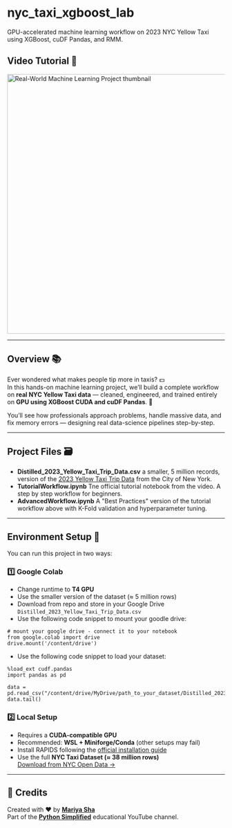 # nyc_taxi_xgboost_lab
GPU-accelerated machine learning workflow on 2023 NYC Yellow Taxi using XGBoost, cuDF Pandas, and RMM.

## Video Tutorial 🎥
<a href="https://youtu.be/F_8RKstP2X8" target="_blank"><img width="600" alt="Real-World Machine Learning Project thumbnail" src="https://github.com/user-attachments/assets/ec3ac34f-7a0c-4bcf-9de8-40ab1ef8de3b" /></a>

---

## Overview 📚

Ever wondered what makes people tip more in taxis? 💵  
In this hands-on machine learning project, we’ll build a complete workflow on **real NYC Yellow Taxi data** — cleaned, engineered, and trained entirely on **GPU using XGBoost CUDA and cuDF Pandas**. 🐼

You’ll see how professionals approach problems, handle massive data, and fix memory errors — designing real data-science pipelines step-by-step.

---

## Project Files 🗃️

- **Distilled_2023_Yellow_Taxi_Trip_Data.csv**
  a smaller, 5 million records, version of the <a href="https://data.cityofnewyork.us/Transportation/2023-Yellow-Taxi-Trip-Data/4b4i-vvec/about_data" target="_blank">2023 Yellow Taxi Trip Data</a> from the City of New York.
- **TutorialWorkflow.ipynb**
  Tne official tutorial notebook from the video. A step by step workflow for beginners.
- **AdvancedWorkflow.ipynb**
  A "Best Practices" version of the tutorial workflow above with K-Fold validation and hyperparameter tuning.
  
---

## Environment Setup 🚀 

You can run this project in two ways:

### 1️⃣ Google Colab  
- Change runtime to **T4 GPU**  
- Use the smaller version of the dataset (≈ 5 million rows)  
- Download from repo and store in your Google Drive `Distilled_2023_Yellow_Taxi_Trip_Data.csv`
- Use the following code snippet to mount your goodle drive:
```
# mount your google drive - connect it to your notebook
from google.colab import drive
drive.mount('/content/drive')
```
- Use the following code snippet to load your dataset:
```
%load_ext cudf.pandas
import pandas as pd

data = pd.read_csv("/content/drive/MyDrive/path_to_your_dataset/Distilled_2023_Yellow_Taxi_Trip_Data.csv")
data.tail()
```

### 2️⃣ Local Setup  
- Requires a **CUDA-compatible GPU**  
- Recommended: **WSL + Miniforge/Conda** (other setups may fail)  
- Install RAPIDS following the [official installation guide](https://docs.rapids.ai/install/)  
- Use the full **NYC Taxi Dataset (≈ 38 million rows)**  
  [Download from NYC Open Data →](https://data.cityofnewyork.us/Transportation/2023-Yellow-Taxi-Trip-Data/4b4i-vvec/about_data)

---

## 🌟 Credits

Created with ❤️ by **[Mariya Sha](https://www.linkedin.com/in/mariyasha888)**  
Part of the **[Python Simplified](https://youtube.com/@PythonSimplified)** educational YouTube channel.
